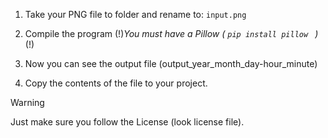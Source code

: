 
1. Take your PNG file to folder and rename to:  `input.png`
                           
2. Compile the program 
(!)_You must have a Pillow ( `pip install pillow ` )_(!)

3. Now you can see the output file (output_year_month_day-hour_minute)
                          
4. Copy the contents of the file to your project.

> [!WARNING]
> Just make sure you follow the License (look license file).                 